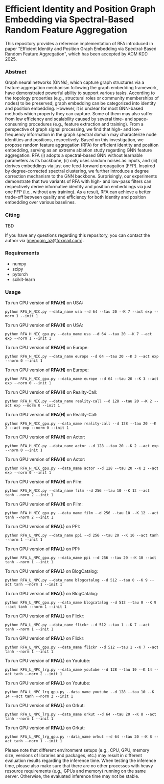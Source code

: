 # Efficient Identity and Position Graph Embedding via Spectral-Based Random Feature Aggregation

This repository provides a reference implementation of RFA introduced in paper "Efficient Identity and Position Graph Embedding via Spectral-Based Random Feature Aggregation", which has been accepted by ACM KDD 2025.

### Abstract
Graph neural networks (GNNs), which capture graph structures via a feature aggregation mechanism following the graph embedding framework, have demonstrated powerful ability to support various tasks. According to the topology properties (e.g., structural roles or community memberships of nodes) to be preserved, graph embedding can be categorized into identity and position embedding. However, it is unclear for most GNN-based methods which property they can capture. Some of them may also suffer from low efficiency and scalability caused by several time- and space-consuming procedures (e.g., feature extraction and training). From a perspective of graph signal processing, we find that high- and low-frequency information in the graph spectral domain may characterize node identities and positions, respectively. Based on this investigation, we propose random feature aggregation (RFA) for efficient identity and position embedding, serving as an extreme ablation study regarding GNN feature aggregation. RFA (i) adopts a spectral-based GNN without learnable parameters as its backbone, (ii) only uses random noises as inputs, and (iii) derives embeddings via just one feed-forward propagation (FFP). Inspired by degree-corrected spectral clustering, we further introduce a degree correction mechanism to the GNN backbone. Surprisingly, our experiments demonstrate that two variants of RFA with high- and low-pass filters can respectively derive informative identity and position embeddings via just one FFP (i.e., without any training). As a result, RFA can achieve a better trade-off between quality and efficiency for both identity and position embedding over various baselines.

### Citing

TBD

If you have any questions regarding this repository, you can contact the author via [mengqin_az@foxmail.com].

### Requirements
* numpy
* scipy
* pytorch
* scikit-learn

### Usage
To run CPU version of **RFA(H)** on USA:
```
python RFA_H_NIC.py --data_name usa --d 64 --tau 20 --K 7 --act exp --norm 1 --init 1
```
To run GPU version of **RFA(H)** on USA:
```
python RFA_H_NIC_gpu.py --data_name usa --d 64 --tau 20 --K 7 --act exp --norm 1 --init 1
```
To run CPU version of **RFA(H)** on Europe:
```
python RFA_H_NIC.py --data_name europe --d 64 --tau 20 --K 3 --act exp --norm 0 --init 1
```
To run GPU version of **RFA(H)** on Europe:
```
python RFA_H_NIC_gpu.py --data_name europe --d 64 --tau 20 --K 3 --act exp --norm 0 --init 1
```
To run CPU version of **RFA(H)** on Reality-Call:
```
python RFA_H_NIC.py --data_name reality-call --d 128 --tau 20 --K 2 --act exp --norm 0 --init 1
```
To run GPU version of **RFA(H)** on Reality-Call:
```
python RFA_H_NIC_gpu.py --data_name reality-call --d 128 --tau 20 --K 2 --act exp --norm 0 --init 1
```
To run CPU version of **RFA(H)** on Actor:
```
python RFA_H_NIC.py --data_name actor --d 128 --tau 20 --K 2 --act exp --norm 0 --init 1
```
To run GPU version of **RFA(H)** on Actor:
```
python RFA_H_NIC_gpu.py --data_name actor --d 128 --tau 20 --K 2 --act exp --norm 0 --init 1
```
To run CPU version of **RFA(H)** on Film:
```
python RFA_H_NIC.py --data_name film --d 256 --tau 10 --K 12 --act tanh --norm 2 --init 1
```
To run GPU version of **RFA(H)** on Film:
```
python RFA_H_NIC_gpu.py --data_name film --d 256 --tau 10 --K 12 --act tanh --norm 2 --init 1
```

To run CPU version of **RFA(L)** on PPI:
```
python RFA_L_NPC.py --data_name ppi --d 256 --tau 20 --K 10 --act tanh --norm 1 --init 1
```
To run GPU version of **RFA(L)** on PPI:
```
python RFA_L_NPC_gpu.py --data_name ppi --d 256 --tau 20 --K 10 --act tanh --norm 1 --init 1
```
To run CPU version of **RFA(L)** on BlogCatalog:
```
python RFA_L_NPC.py --data_name blogcatalog --d 512 --tau 0 --K 9 --act tanh --norm 1 --init 1
```
To run GPU version of **RFA(L)** on BlogCatalog:
```
python RFA_L_NPC_gpu.py --data_name blogcatalog --d 512 --tau 0 --K 9 --act tanh --norm 1 --init 1
```
To run CPU version of **RFA(L)** on Flickr:
```
python RFA_L_NPC.py --data_name flickr --d 512 --tau 1 --K 7 --act tanh --norm 1 --init 1
```
To run GPU version of **RFA(L)** on Flickr:
```
python RFA_L_NPC_gpu.py --data_name flickr --d 512 --tau 1 --K 7 --act tanh --norm 1 --init 1
```
To run CPU version of **RFA(L)** on Youtube:
```
python RFA_L_NPC_lrg.py --data_name youtube --d 128 --tau 10 --K 14 --act tanh --norm 2 --init 1
```
To run GPU version of **RFA(L)** on Youtube:
```
python RFA_L_NPC_lrg_gpu.py --data_name youtube --d 128 --tau 10 --K 14 --act tanh --norm 2 --init 1
```
To run CPU version of **RFA(L)** on Orkut:
```
python RFA_L_NPC_lrg.py --data_name orkut --d 64 --tau 20 --K 8 --act tanh --norm 1 --init 1
```
To run GPU version of **RFA(L)** on Orkut:
```
python RFA_L_NPC_lrg_gpu.py --data_name orkut --d 64 --tau 20 --K 8 --act tanh --norm 1 --init 1
```

Please note that different environment setups (e.g., CPU, GPU, memory size, versions of libraries and packages, etc.) may result in different evaluation results regarding the inference time. When testing the inference time, please also make sure that there are no other processes with heavy resource requirements (e.g., GPUs and memory) running on the same server. Otherwise, the evaluated inference time may not be stable.